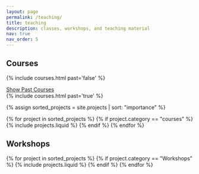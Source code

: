 ```yaml
---
layout: page
permalink: /teaching/
title: teaching
description: classes, workshops, and teaching material
nav: true
nav_order: 5
---
```


## Courses

{% include courses.html past='false' %}

<a data-toggle="collapse" href="#pastCourses" role="button">
    <i class="fas fa-chevron-down"></i> Show Past Courses
</a>

<div class="collapse" id="pastCourses">
      {% include courses.html past='true' %}
</div>
<!--  display the associated projects/cards -->
<div class="projects">

  <!-- Sort projects based on importance -->
  {% assign sorted_projects = site.projects | sort: "importance" %}

  <!-- Generate cards for each project without using display_categories -->
  <div class="row row-cols-1 row-cols-md-3">
    {% for project in sorted_projects %}
      {% if project.category == "courses" %}
        {% include projects.liquid %}
      {% endif %}
    {% endfor %}
  </div>

</div>

## Workshops

  <!-- Display associated workshops -->
  <div class="row row-cols-1 row-cols-md-3">
    {% for project in sorted_projects %}
      {% if project.category == "Workshops" %}
        {% include projects.liquid %}
      {% endif %}
    {% endfor %}
  </div>
